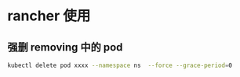 # rancher 使用

## 强删 removing 中的 pod

```sh
kubectl delete pod xxxx --namespace ns  --force --grace-period=0 
```